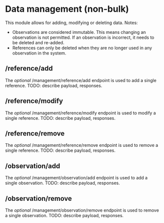 # Data management (non-bulk)

This module allows for adding, modifying or deleting data.
Notes:

- Observations are considered immutable. This means changing an observation is not permitted. If an observation is incorrect, it needs to be deleted and re-added.
- References can only be deleted when they are no longer used in any observation in the system.

## /reference/add

The *optional* /management/reference/add endpoint is used to add a single reference.
TODO: describe payload, responses.

## /reference/modify

The *optional* /management/reference/modify endpoint is used to modify a single reference.
TODO: describe payload, responses.

## /reference/remove

The *optional* /management/reference/remove endpoint is used to remove a single reference.
TODO: describe payload, responses.

## /observation/add

The *optional* /management/observation/add endpoint is used to add a single observation.
TODO: describe payload, responses.

## /observation/remove

The *optional* /management/observation/remove endpoint is used to remove a single observation.
TODO: describe payload, responses.

